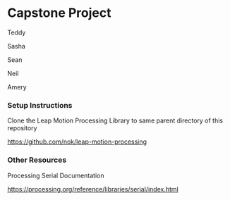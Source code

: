 # Capstone Project
Teddy

Sasha

Sean

Neil

Amery

### Setup Instructions

Clone the Leap Motion Processing Library to same parent directory of this repository

https://github.com/nok/leap-motion-processing

### Other Resources

Processing Serial Documentation

https://processing.org/reference/libraries/serial/index.html